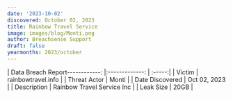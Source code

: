 ```yaml
---
date: '2023-10-02'
discovered: October 02, 2023
title: Rainbow Travel Service
image: images/blog/Monti.png
author: Breachsense Support
draft: false
yearmonths: 2023/october
---
```


| Data Breach Report------------:     |:-------------:    | :-----:|
| Victim      | rainbowtravel.info      | 
| Threat Actor      | Monti      | 
| Date Discovered      | Oct 02, 2023      | 
| Description      | Rainbow Travel Service Inc      | 
| Leak Size      | 20GB      | 

